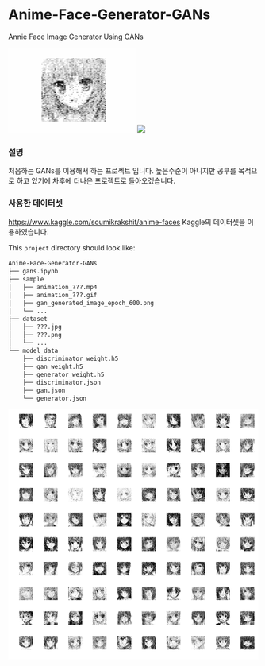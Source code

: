 # Anime-Face-Generator-GANs
Annie Face Image Generator Using GANs

<img width=256 src='sample/animation_gray_DNN.gif'>
<img width=256 src='sample/animation_color_CNN2.gif'>

### 설명
처음하는 GANs를 이용해서 하는 프로젝트 입니다.
높은수준이 아니지만 공부를 목적으로 하고 있기에 차후에 더나은 프로젝트로 돌아오겠습니다.

### 사용한 데이터셋
https://www.kaggle.com/soumikrakshit/anime-faces
Kaggle의 데이터셋을 이용하였습니다.

This `project` directory should look like:

    Anime-Face-Generator-GANs
    ├── gans.ipynb
    ├── sample
    │   ├── animation_???.mp4
    │   ├── animation_???.gif
    │   ├── gan_generated_image_epoch_600.png
    │   └── ...
    ├── dataset
    │   ├── ???.jpg
    │   ├── ???.png
    │   └── ...
    └── model_data
        ├── discriminator_weight.h5
        ├── gan_weight.h5
        ├── generator_weight.h5
        ├── discriminator.json
        ├── gan.json
        └── generator.json

<img src='sample/gan_generated_image_epoch_600.png'>
